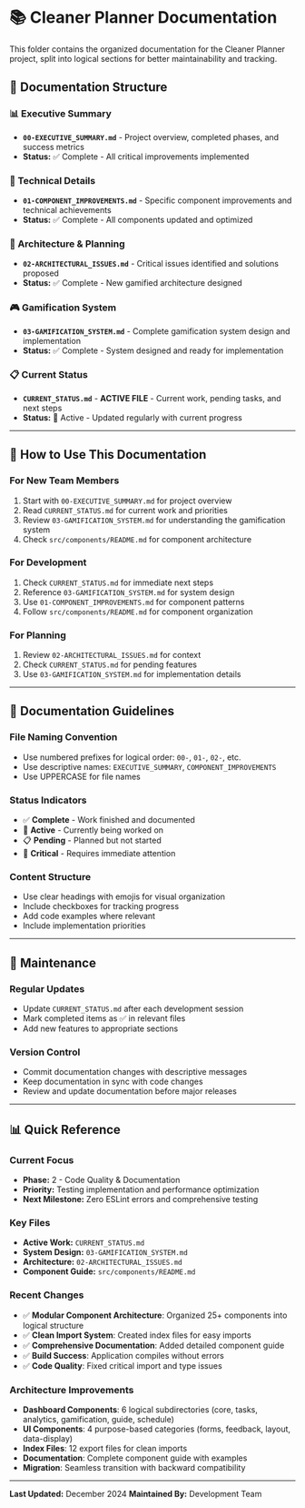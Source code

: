 # 📚 Cleaner Planner Documentation

This folder contains the organized documentation for the Cleaner Planner project, split into logical sections for better maintainability and tracking.

## 📁 **Documentation Structure**

### **📊 Executive Summary**

- **`00-EXECUTIVE_SUMMARY.md`** - Project overview, completed phases, and success metrics
- **Status:** ✅ Complete - All critical improvements implemented

### **🔧 Technical Details**

- **`01-COMPONENT_IMPROVEMENTS.md`** - Specific component improvements and technical achievements
- **Status:** ✅ Complete - All components updated and optimized

### **🚨 Architecture & Planning**

- **`02-ARCHITECTURAL_ISSUES.md`** - Critical issues identified and solutions proposed
- **Status:** ✅ Complete - New gamified architecture designed

### **🎮 Gamification System**

- **`03-GAMIFICATION_SYSTEM.md`** - Complete gamification system design and implementation
- **Status:** ✅ Complete - System designed and ready for implementation

### **📋 Current Status**

- **`CURRENT_STATUS.md`** - **ACTIVE FILE** - Current work, pending tasks, and next steps
- **Status:** 🔄 Active - Updated regularly with current progress

---

## 🎯 **How to Use This Documentation**

### **For New Team Members**

1. Start with `00-EXECUTIVE_SUMMARY.md` for project overview
2. Read `CURRENT_STATUS.md` for current work and priorities
3. Review `03-GAMIFICATION_SYSTEM.md` for understanding the gamification system
4. Check `src/components/README.md` for component architecture

### **For Development**

1. Check `CURRENT_STATUS.md` for immediate next steps
2. Reference `03-GAMIFICATION_SYSTEM.md` for system design
3. Use `01-COMPONENT_IMPROVEMENTS.md` for component patterns
4. Follow `src/components/README.md` for component organization

### **For Planning**

1. Review `02-ARCHITECTURAL_ISSUES.md` for context
2. Check `CURRENT_STATUS.md` for pending features
3. Use `03-GAMIFICATION_SYSTEM.md` for implementation details

---

## 📝 **Documentation Guidelines**

### **File Naming Convention**

- Use numbered prefixes for logical order: `00-`, `01-`, `02-`, etc.
- Use descriptive names: `EXECUTIVE_SUMMARY`, `COMPONENT_IMPROVEMENTS`
- Use UPPERCASE for file names

### **Status Indicators**

- ✅ **Complete** - Work finished and documented
- 🔄 **Active** - Currently being worked on
- 📋 **Pending** - Planned but not started
- 🚨 **Critical** - Requires immediate attention

### **Content Structure**

- Use clear headings with emojis for visual organization
- Include checkboxes for tracking progress
- Add code examples where relevant
- Include implementation priorities

---

## 🔄 **Maintenance**

### **Regular Updates**

- Update `CURRENT_STATUS.md` after each development session
- Mark completed items as ✅ in relevant files
- Add new features to appropriate sections

### **Version Control**

- Commit documentation changes with descriptive messages
- Keep documentation in sync with code changes
- Review and update documentation before major releases

---

## 📊 **Quick Reference**

### **Current Focus**

- **Phase:** 2 - Code Quality & Documentation
- **Priority:** Testing implementation and performance optimization
- **Next Milestone:** Zero ESLint errors and comprehensive testing

### **Key Files**

- **Active Work:** `CURRENT_STATUS.md`
- **System Design:** `03-GAMIFICATION_SYSTEM.md`
- **Architecture:** `02-ARCHITECTURAL_ISSUES.md`
- **Component Guide:** `src/components/README.md`

### **Recent Changes**

- ✅ **Modular Component Architecture**: Organized 25+ components into logical structure
- ✅ **Clean Import System**: Created index files for easy imports
- ✅ **Comprehensive Documentation**: Added detailed component guide
- ✅ **Build Success**: Application compiles without errors
- ✅ **Code Quality**: Fixed critical import and type issues

### **Architecture Improvements**

- **Dashboard Components**: 6 logical subdirectories (core, tasks, analytics, gamification, guide, schedule)
- **UI Components**: 4 purpose-based categories (forms, feedback, layout, data-display)
- **Index Files**: 12 export files for clean imports
- **Documentation**: Complete component guide with examples
- **Migration**: Seamless transition with backward compatibility

---

**Last Updated:** December 2024
**Maintained By:** Development Team
